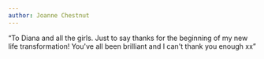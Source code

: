 ```yaml
---
author: Joanne Chestnut
---
```


&ldquo;To Diana and all the girls. Just to say thanks for the beginning of my new life transformation! You've all been brilliant and I can't thank you enough xx&rdquo;
